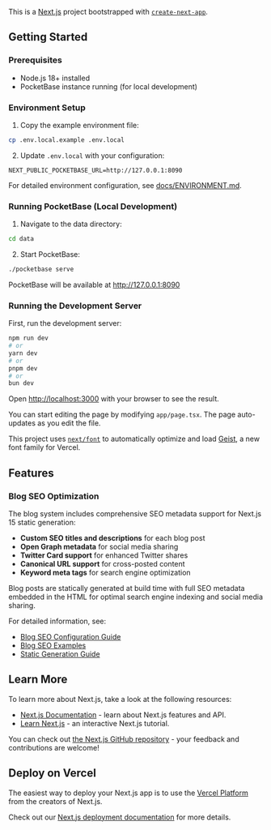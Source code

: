 This is a [Next.js](https://nextjs.org) project bootstrapped with [
`create-next-app`](https://nextjs.org/docs/app/api-reference/cli/create-next-app).

## Getting Started

### Prerequisites

- Node.js 18+ installed
- PocketBase instance running (for local development)

### Environment Setup

1. Copy the example environment file:

```bash
cp .env.local.example .env.local
```

2. Update `.env.local` with your configuration:

```env
NEXT_PUBLIC_POCKETBASE_URL=http://127.0.0.1:8090
```

For detailed environment configuration, see [docs/ENVIRONMENT.md](docs/ENVIRONMENT.md).

### Running PocketBase (Local Development)

1. Navigate to the data directory:

```bash
cd data
```

2. Start PocketBase:

```bash
./pocketbase serve
```

PocketBase will be available at http://127.0.0.1:8090

### Running the Development Server

First, run the development server:

```bash
npm run dev
# or
yarn dev
# or
pnpm dev
# or
bun dev
```

Open [http://localhost:3000](http://localhost:3000) with your browser to see the result.

You can start editing the page by modifying `app/page.tsx`. The page auto-updates as you edit the file.

This project uses [`next/font`](https://nextjs.org/docs/app/building-your-application/optimizing/fonts) to automatically
optimize and load [Geist](https://vercel.com/font), a new font family for Vercel.

## Features

### Blog SEO Optimization

The blog system includes comprehensive SEO metadata support for Next.js 15 static generation:

- **Custom SEO titles and descriptions** for each blog post
- **Open Graph metadata** for social media sharing
- **Twitter Card support** for enhanced Twitter shares
- **Canonical URL support** for cross-posted content
- **Keyword meta tags** for search engine optimization

Blog posts are statically generated at build time with full SEO metadata embedded in the HTML for optimal search engine indexing and social media sharing.

For detailed information, see:
- [Blog SEO Configuration Guide](docs/BLOG-SEO.md)
- [Blog SEO Examples](docs/BLOG-SEO-EXAMPLE.md)
- [Static Generation Guide](docs/STATIC-GENERATION.md)

## Learn More

To learn more about Next.js, take a look at the following resources:

- [Next.js Documentation](https://nextjs.org/docs) - learn about Next.js features and API.
- [Learn Next.js](https://nextjs.org/learn) - an interactive Next.js tutorial.

You can check out [the Next.js GitHub repository](https://github.com/vercel/next.js) - your feedback and contributions
are welcome!

## Deploy on Vercel

The easiest way to deploy your Next.js app is to use
the [Vercel Platform](https://vercel.com/new?utm_medium=default-template&filter=next.js&utm_source=create-next-app&utm_campaign=create-next-app-readme)
from the creators of Next.js.

Check out our [Next.js deployment documentation](https://nextjs.org/docs/app/building-your-application/deploying) for
more details.
